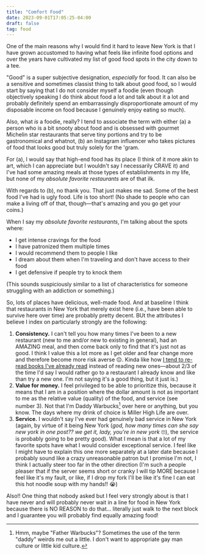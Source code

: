 ```yaml
---
title: "Comfort Food"
date: 2023-09-01T17:05:25-04:00
draft: false
tag: food
---
```


One of the main reasons why I would find it hard to leave New York is that I have grown accustomed to having what feels like infinite food options and over the years have cultivated my list of good food spots in the city down to a tee. 

"Good" is a super subjective designation, _especially_ for food. It can also be a sensitive and sometimes classist thing to talk about good food, so I would start by saying that I do not consider myself a foodie (even though objectively speaking I do think about food a lot and talk about it a lot and probably definitely spend an embarrassingly disproportionate amount of my disposable income on food because I genuinely enjoy eating so much).

Also, what _is_ a foodie, really? I tend to associate the term with either (a) a person who is a bit snooty about food and is obsessed with gourmet Michelin star restaurants that serve tiny portions and try to be gastronomical and whatnot, (b) an Instagram influencer who takes pictures of food that looks good but truly solely for the 'gram.  

For (a), I would say that high-end food has its place (I think of it more akin to art, which I can appreciate but I wouldn't say I necessarily CRAVE it) and I've had some amazing meals at those types of establishments in my life, but none of my _absolute favorite restaurants_ are of that ilk. 

With regards to (b), no thank you. That just makes me sad. Some of the best food I've had is ugly food. Life is too short! (No shade to people who can make a living off of that, though—that's amazing and you go get your coins.)

When I say my _absolute favorite restaurants_, I'm talking about the spots where:
* I get intense cravings for the food
* I have patronized them multiple times
* I would recommend them to people I like
* I dream about them when I'm traveling and don't have access to their food
* I get defensive if people try to knock them

(This sounds suspiciously similar to a list of characteristics for someone struggling with an addiction or something.)

So, lots of places have delicious, well-made food. And at baseline I think that restaurants in New York that merely exist here (i.e., have been able to survive here over time) are probably pretty decent. BUt the attributes I believe I index on particularly strongly are the following:

1. **Consistency.** I can't tell you how many times I've been to a new restaurant (new to me and/or new to existing in general), had an AMAZING meal, and then come back only to find that it's just not as good. I think I value this a lot more as I get older and fear change more and therefore become more risk averse 😔. Kinda like how [I tend to re-read books I've already read](../re-re-reading/) instead of reading new ones—about 2/3 of the time I'd say I would rather go to a restaurant I already know and like than try a new one. I'm not saying it's a good thing, but it just is.) 
2. **Value for money.** I feel privileged to be able to prioritize this, because it means that I am in a position where the dollar amount is not as important to me as the relative value (quality) of the food, and service (see number 3). Not that I'm Daddy Warbucks[^1] over here or anything, but you know. The days where my drink of choice is Miller High Life are over.
3. **Service.** I wouldn't say I've ever had genuinely bad service in New York (again, by virtue of it being New York (_god, how many times can she say new york in one post?? we get it, lady, you're in new york_ 🙄), the service is probably going to be pretty good). What I mean is that a lot of my favorite spots have what I would consider exceptional service. I feel like I might have to explain this one more separately at a later date because I probably sound like a crazy unreasonable patron but I promise I'm not, I think I actually steer too far in the other direction (I'm such a people pleaser that if the server seems short or cranky I will tip MORE because I feel like it's my fault, or like, if I drop my fork I'll be like it's fine I can eat this hot noodle soup with my hands!! 😭)

Also!! One thing that nobody asked but I feel very strongly about is that I have never and will probably never wait in a line for food in New York because there is NO REASON to do that... literally just walk to the next block and I guarantee you will probably find equally amazing food!

[^1]: Hmm, maybe "Father Warbucks"? Sometimes the use of the term "daddy" weirds me out a little. I don't want to appropriate gay man culture or little kid culture.
